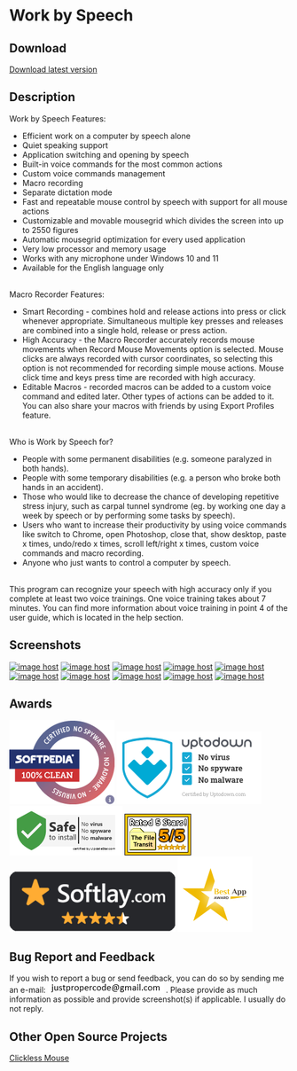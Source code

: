 # Work by Speech

## Download
[Download latest version](https://github.com/ProperCode/Work-by-Speech/releases)<br/>

## Description

Work by Speech Features:
- Efficient work on a computer by speech alone
- Quiet speaking support
- Application switching and opening by speech
- Built-in voice commands for the most common actions
- Custom voice commands management
- Macro recording
- Separate dictation mode
- Fast and repeatable mouse control by speech with support for all mouse actions
- Customizable and movable mousegrid which divides the screen into up to 2550 figures
- Automatic mousegrid optimization for every used application
- Very low processor and memory usage
- Works with any microphone under Windows 10 and 11
- Available for the English language only
<br/><br/>

Macro Recorder Features:
- Smart Recording - combines hold and release actions into press or click whenever appropriate. Simultaneous multiple key presses and releases are combined into a single hold, release or press action.
- High Accuracy - the Macro Recorder accurately records mouse movements when Record Mouse Movements option is selected. Mouse clicks are always recorded with cursor coordinates, so selecting this option is not recommended for recording simple mouse actions.
Mouse click time and keys press time are recorded with high accuracy.
- Editable Macros - recorded macros can be added to a custom voice command and edited later. Other types of actions can be added to it. You can also share your macros with friends by using Export Profiles feature.
<br/><br/>

Who is Work by Speech for?
- People with some permanent disabilities (e.g. someone paralyzed in both hands). 
- People with some temporary disabilities (e.g. a person who broke both hands in an accident). 
- Those who would like to decrease the chance of developing repetitive stress injury, such as carpal tunnel syndrome (eg. by working one day a week by speech or by performing some tasks by speech). 
- Users who want to increase their productivity by using voice commands like switch to Chrome, open Photoshop, close that, show desktop, paste x times, undo/redo x times, scroll left/right x times, custom voice commands and macro recording.
- Anyone who just wants to control a computer by speech.
<br/><br/>

This program can recognize your speech with high accuracy only if you complete at least two voice trainings. One voice training takes about 7 minutes. You can find more information about voice training in point 4 of the user guide, which is located in the help section.

## Screenshots

<a href="https://imgbox.com/AaW04LE5" target="_blank"><img src="https://thumbs2.imgbox.com/d8/e9/AaW04LE5_t.jpg" alt="image host"/></a> <a href="https://imgbox.com/EIhKcPbS" target="_blank"><img src="https://thumbs2.imgbox.com/d6/30/EIhKcPbS_t.jpg" alt="image host"/></a> <a href="https://imgbox.com/Iw5inkrz" target="_blank"><img src="https://thumbs2.imgbox.com/fc/26/Iw5inkrz_t.jpg" alt="image host"/></a> <a href="https://imgbox.com/iDFyT9uM" target="_blank"><img src="https://thumbs2.imgbox.com/42/a4/iDFyT9uM_t.jpg" alt="image host"/></a> <a href="https://imgbox.com/G3cTzsul" target="_blank"><img src="https://thumbs2.imgbox.com/99/83/G3cTzsul_t.jpg" alt="image host"/></a> <a href="https://imgbox.com/mmTFMov7" target="_blank"><img src="https://thumbs2.imgbox.com/6d/59/mmTFMov7_t.png" alt="image host"/></a> <a href="https://imgbox.com/KRYOa4mE" target="_blank"><img src="https://thumbs2.imgbox.com/8b/6a/KRYOa4mE_t.png" alt="image host"/></a> <a href="https://imgbox.com/STOZKlJx" target="_blank"><img src="https://thumbs2.imgbox.com/df/2e/STOZKlJx_t.png" alt="image host"/></a> <a href="https://imgbox.com/G3hkAB7h" target="_blank"><img src="https://thumbs2.imgbox.com/10/24/G3hkAB7h_t.png" alt="image host"/></a> <a href="https://imgbox.com/PFbuvWVM" target="_blank"><img src="https://thumbs2.imgbox.com/61/31/PFbuvWVM_t.png" alt="image host"/></a>

## Awards
[![Softpedia Clean Award](https://raw.githubusercontent.com/ProperCode/Work-by-Speech/master/other/awards/softpedia_100_clean.png)](https://www.softpedia.com/get/Office-tools/Other-Office-Tools/Work-by-Speech.shtml#status)
[![Uptodown Clean Award](https://raw.githubusercontent.com/ProperCode/Work-by-Speech/master/other/awards/certified-free.png)](https://work-by-speech.en.uptodown.com/windows)
[![Updatestar Clean Award](https://raw.githubusercontent.com/ProperCode/Work-by-Speech/master/other/awards/updatestar.com.jpg)](https://www.updatestar.com/virus-report/work-by-speech/2619667)
[![File Transit 5/5 Award](https://raw.githubusercontent.com/ProperCode/Work-by-Speech/master/other/awards/filetransit_5of5.gif)](http://www.filetransit.com/view.php?id=453437)
[![Softlay Clean Award](https://raw.githubusercontent.com/ProperCode/Work-by-Speech/master/other/awards/softlay-300x110.png)](https://www.softlay.com/downloads/work-by-speech)
[![Download Astro Best App Award](https://raw.githubusercontent.com/ProperCode/Work-by-Speech/master/other/awards/Best-App-Award-2-min.jpg)](https://en.downloadastro.com/apps/work-by-speech/)

## Bug Report and Feedback
If you wish to report a bug or send feedback, you can do so by sending me an e-mail: ![alt text](https://raw.githubusercontent.com/ProperCode/Work-by-Speech/master/other/images/email.jpg) .
Please provide as much information as possible and provide screenshot(s) if applicable. I usually do not reply.

## Other Open Source Projects
[Clickless Mouse](https://github.com/ProperCode/clickless-mouse)<br/>